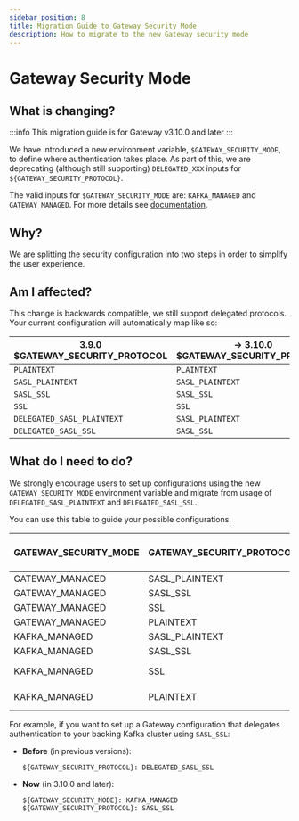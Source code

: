```yaml
---
sidebar_position: 8
title: Migration Guide to Gateway Security Mode
description: How to migrate to the new Gateway security mode
---
```


# Gateway Security Mode

## What is changing?

:::info
This migration guide is for Gateway v3.10.0 and later
:::

We have introduced a new environment variable, `$GATEWAY_SECURITY_MODE`, to define where authentication takes place. As part of this, we are deprecating (although still supporting) `DELEGATED_XXX` inputs for `${GATEWAY_SECURITY_PROTOCOL}`.

The valid inputs for `$GATEWAY_SECURITY_MODE` are: `KAFKA_MANAGED` and `GATEWAY_MANAGED`. For more details see [documentation](../configuration/env-variables.md#connect-from-clients-to-gateway).

## Why?

We are splitting the security configuration into two steps in order to simplify the user experience. 

## Am I affected?

This change is backwards compatible, we still support delegated protocols. Your current configuration will automatically map like so:

| **3.9.0 $GATEWAY_SECURITY_PROTOCOL** | → **3.10.0** $GATEWAY_SECURITY_PROTOCOL | → **3.10.0**  $GATEWAY_SECURITY_MODE |
|--------------------------------------|-----------------------------------------|--------------------------------------|
| `PLAINTEXT`                          | `PLAINTEXT`                             | `GATEWAY_MANAGED`                    |
| `SASL_PLAINTEXT`                     | `SASL_PLAINTEXT`                        | `GATEWAY_MANAGED`                    |
| `SASL_SSL`                           | `SASL_SSL`                              | `GATEWAY_MANAGED`                    |
| `SSL`                                | `SSL`                                   | `GATEWAY_MANAGED`                    |
| `DELEGATED_SASL_PLAINTEXT`           | `SASL_PLAINTEXT`                        | `KAFKA_MANAGED`                      |
| `DELEGATED_SASL_SSL`                 | `SASL_SSL`                              | `KAFKA_MANAGED`                      |

## What do I need to do?

We strongly encourage users to set up configurations using the new `GATEWAY_SECURITY_MODE` environment variable and migrate from usage of `DELEGATED_SASL_PLAINTEXT` and `DELEGATED_SASL_SSL`.

You can use this table to guide your possible configurations.

| GATEWAY_SECURITY_MODE | GATEWAY_SECURITY_PROTOCOL | Previous version GATEWAY_SECURITY_PROTOCOL equivalent |
|-----------------------|---------------------------|-------------------------------------------------------|
| GATEWAY_MANAGED       | SASL_PLAINTEXT            | SASL_PLAINTEXT                                        |
| GATEWAY_MANAGED       | SASL_SSL                  | SASL_SSL                                              |
| GATEWAY_MANAGED       | SSL                       | SSL                                                   |
| GATEWAY_MANAGED       | PLAINTEXT                 | PLAINTEXT                                             |
| KAFKA_MANAGED         | SASL_PLAINTEXT            | DELEGATED_SASL_PLAINTEXT                              |
| KAFKA_MANAGED         | SASL_SSL                  | DELEGATED_SASL_SSL                                    |
| KAFKA_MANAGED         | SSL                       | Invalid auth mode with Kafka. Will be rejected.       |
| KAFKA_MANAGED         | PLAINTEXT                 | Invalid auth mode with Kafka. Will be rejected.       |

For example, if you want to set up a Gateway configuration that delegates authentication
to your backing Kafka cluster using `SASL_SSL`:

- **Before** (in previous versions):
  ```
  ${GATEWAY_SECURITY_PROTOCOL}: DELEGATED_SASL_SSL
  ```

- **Now** (in 3.10.0 and later):
  ```
  ${GATEWAY_SECURITY_MODE}: KAFKA_MANAGED
  ${GATEWAY_SECURITY_PROTOCOL}: SASL_SSL
  ```

